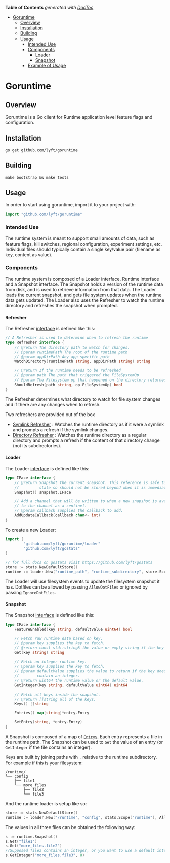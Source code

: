 <!-- START doctoc generated TOC please keep comment here to allow auto update -->
<!-- DON'T EDIT THIS SECTION, INSTEAD RE-RUN doctoc TO UPDATE -->
**Table of Contents**  *generated with [DocToc](https://github.com/thlorenz/doctoc)*

- [Goruntime](#goruntime)
  - [Overview](#overview)
  - [Installation](#installation)
  - [Building](#building)
  - [Usage](#usage)
    - [Intended Use](#intended-use)
    - [Components](#components)
      - [Loader](#loader)
      - [Snapshot](#snapshot)
    - [Example of Usage](#example-of-usage)

<!-- END doctoc generated TOC please keep comment here to allow auto update -->

# Goruntime

## Overview

Goruntime is a Go client for Runtime application level feature flags and configuration.

## Installation

```
go get github.com/lyft/goruntime
```

## Building

```
make bootstrap && make tests
```

## Usage

In order to start using goruntime, import it to your project with:

```Go
import "github.com/lyft/goruntime"
```

### Intended Use

The runtime system is meant to support small amounts of data, such
as feature flags, kill switches, regional configuration, experiment
settings, etc.  Individual files should typically contain a single key/value pair
(filename as key, content as value).

### Components

The runtime system is composed of a Loader interface, Runtime interface and a Snapshot interface. The Snapshot holds a version of
the runtime data from disk, and is used to retrieve information from that data. The Loader loads the current snapshot, and
gets file system updates when the runtime data gets updated. The Loader also uses the Refresher to watch the runtime directory
and refreshes the snapshot when prompted.

#### Refresher
The Refresher [interface](https://github.com/lyft/goruntime/blob/master/loader/refresher_iface.go) is defined like this:

```Go
// A Refresher is used to determine when to refresh the runtime
type Refresher interface {
	// @return The directory path to watch for changes.
	// @param runtimePath The root of the runtime path
	// @param appDirPath Any app specific path
	WatchDirectory(runtimePath string, appDirPath string) string

	// @return If the runtime needs to be refreshed
	// @param path The path that triggered the FileSystemOp
	// @param The Filesystem op that happened on the directory returned from WatchDirectory
	ShouldRefresh(path string, op FileSystemOp) bool
}
```

The Refresher determines what directory to watch for file system changes and if there are any changes when to refresh.

Two refreshers are provided out of the box
* [Symlink Refresher](https://github.com/lyft/goruntime/blob/master/loader/symlink_refresher.go) : Watches the runtime directory as if it were a symlink and prompts a refresh if the symlink changes.
* [Directory Refresher](https://github.com/lyft/goruntime/blob/master/loader/directory_refresher.go) : Watches the runtime directory as a regular directory and prompts a refresh if the content of that directory change (not its subdirectories). 

#### Loader

The Loader [interface](https://github.com/lyft/goruntime/blob/master/loader/iface.go) is defined like this:

```Go
type IFace interface {
	// @return Snapshot the current snapshot. This reference is safe to use forever, but will grow
	//         stale so should not be stored beyond when it is immediately needed.
	Snapshot() snapshot.IFace

	// Add a channel that will be written to when a new snapshot is available. "1" will be written
	// to the channel as a sentinel.
	// @param callback supplies the callback to add.
	AddUpdateCallback(callback chan<- int)
}
```

To create a new Loader:

```Go
import (
        "github.com/lyft/goruntime/loader"
        "github.com/lyft/gostats"
)

// for full docs on gostats visit https://github.com/lyft/gostats
store := stats.NewDefaultStore()
runtime := loader.New("runtime_path", "runtime_subdirectory", store.Scope("runtime"), &DirectoryRefresher{}, AllowDotFiles)
```

The Loader will use filesystem events to update the filesystem snapshot it has.
Dotfiles can be allowed by passing `AllowDotFiles` or ignored by passing `IgnoreDotFiles`.

#### Snapshot

The Snapshot [interface](https://github.com/lyft/goruntime/blob/master/snapshot/iface.go) is defined like this:

```Go
type IFace interface {
	FeatureEnabled(key string, defaultValue uint64) bool

	// Fetch raw runtime data based on key.
	// @param key supplies the key to fetch.
	// @return const std::string& the value or empty string if the key does not exist.
	Get(key string) string

	// Fetch an integer runtime key.
	// @param key supplies the key to fetch.
	// @param defaultValue supplies the value to return if the key does not exist or it does not
	//        contain an integer.
	// @return uint64 the runtime value or the default value.
	GetInteger(key string, defaultValue uint64) uint64

	// Fetch all keys inside the snapshot.
	// @return []string all of the keys.
	Keys() []string

	Entries() map[string]*entry.Entry

	SetEntry(string, *entry.Entry)
}
```

A Snapshot is composed of a map of [`Entry`s](https://github.com/lyft/goruntime/blob/master/snapshot/entry/entry.go).
Each entry represents a file in the runtime path. The Snapshot can be used to `Get` the value of an entry (or `GetInteger`
if the file contains an integer).

Keys are built by joining paths with `.` relative to the runtime subdirectory. For example if this is your filesystem:

```
/runtime/
└── config
    ├── file1
    └── more_files
        ├── file2
        └── file3
```

And the runtime loader is setup like so:

```Go
store := stats.NewDefaultStore()
runtime := loader.New("/runtime", "config", stats.Scope("runtime"), AllowDotFiles)
```

The values in all three files can be obtained the following way:

```Go
s := runtime.Snapshot()
s.Get("file1")
s.Get("more_files.file2")
//Supposed file3 contains an integer, or you want to use a default integer if file3 does not contain one
s.GetInteger("more_files.file3", 8)
```

